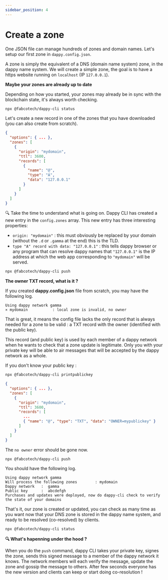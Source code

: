 ```yaml
---
sidebar_position: 4
---
```


# Create a zone

One JSON file can manage hundreds of zones and domain names. Let's setup our first zone in `dappy.config.json`.

A zone is simply the equivalent of a DNS (domain name system) zone, in the dappy name system. We will create a simple zone, the goal is to have a https website running on `localhost` (IP `127.0.0.1`).

**Maybe your zones are already up to date**

Depending on how you started, your zones may already be in sync with the blockchain state, it's always worth checking. 

```bash
npx @fabcotech/dappy-cli status
```

Let's create a new record in one of the zones that you have downloaded (you can also create from scratch).

```json title="dappy.config.json"
{
  "options": { ... },
  "zones": [
    {
      "origin": "mydomain",
      "ttl": 3600,
      "records": [
        {
          "name": "@",
          "type": "A",
          "data": "127.0.0.1"
        }
      ]
    }
  ]
}
```

🔍 Take the time to understand what is going on. Dappy CLI has created a new entry in the `config.zones` array. This new entry has three interesting properties:
- `origin: "mydomain"` : this must obviously be replaced by your domain (without the `.d` or `.gamma` at the end) this is the TLD.
- `type "A" record with data: "127.0.0.1"` : this tells dappy browser or any program that can resolve dappy names that `"127.0.0.1"` is the IP address at which the web app corresponding to `"mydomain"` will be served.

```bash
npx @fabcotech/dappy-cli push
```

**The owner TXT record, what is it ?**

If you created **dappy.config.json** file from scratch, you may have the following log.

```
Using dappy network gamma
⨯ mydomain           : local zone is invalid, no owner
```

That is great, it means the config file lacks the only record that is always needed for a zone to be valid : a TXT record with the owner (identified with the public key).

This record (and public key) is used by each member of a dappy network when he wants to check that a zone update is legitimate. Only you with your private key will be able to air messages that will be accepted by the dappy network as a whole.

If you don't know your public key :

```bash
npx @fabcotech/dappy-cli printpublickey
```

```json title="dappy.config.json"
{
  "options": { ... },
  "zones": [
    {
      "origin": "mydomain",
      "ttl": 3600,
      "records": [
        ...
        { "name": "@", "type": "TXT", "data": "OWNER=mypublickey" }
      ]
    }
  ]
}
```

The `no owner` error should be gone now.

```bash
npx @fabcotech/dappy-cli push
```

You should have the following log.

```
Using dappy network gamma
Will process the following zones        : mydomain
Dappy network   :  gamma
Public key      :  abcdefgh
Purchases and updates were deployed, now do dappy-cli check to verify the state of your domains
```

That's it, our zone is created or updated, you can check as many time as you want now that your DNS zone is stored in the dappy name system, and ready to be resolved (co-resolved) by clients.

```bash
npx @fabcotech/dappy-cli status
```

**🔍 What's hapenning under the hood ?**

When you do the `push` command, dappy CLI takes your private key, signes the zone, sends this signed message to a member of the dappy network it knows. The network members will each verify the message, update the zone and gossip the message to others. After few seconds everyone has the new version and clients can keep or start doing co-resolution !
